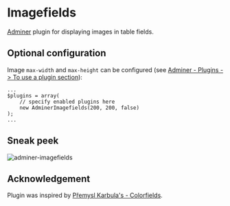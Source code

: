 # Imagefields
[Adminer](https://www.adminer.org/) plugin for displaying images in table fields.

## Optional configuration
Image `max-width` and `max-height` can be configured (see [Adminer - Plugins -> To use a plugin section](https://www.adminer.org/en/plugins/#use)):

    ...
    $plugins = array(
        // specify enabled plugins here
        new AdminerImagefields(200, 200, false)
    );
    ...

## Sneak peek 
![adminer-imagefields](https://github.com/vlgalik/adminer-imagefields/assets/821786/47ce860a-92f8-455a-b27b-e5b6cc8cd07c "Adminer Imagefields")


## Acknowledgement
Plugin was inspired by [Přemysl Karbula's - Colorfields](https://github.com/smuuf/adminer-colorfields).
